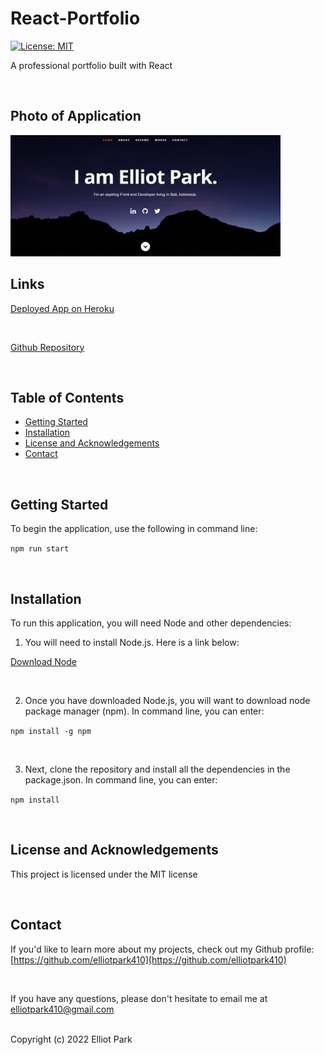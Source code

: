 # React-Portfolio
[![License: MIT](https://img.shields.io/badge/License-MIT-yellow.svg)](https://opensource.org/licenses/MIT)

A professional portfolio built with React


<br>


## Photo of Application

<img src="./public/images/react-portfolio.png" title="Text Editor gif" width = 432px>

<br>


## Links


[Deployed App on Heroku]()

<br>

[Github Repository](https://github.com/elliotpark410/React-Portfolio)

<br>


## Table of Contents
  * [Getting Started](#getting-started)
  * [Installation](#installation)
  * [License and Acknowledgements](#license-and-acknowledgements)
  * [Contact](#Contact)

<br>


## Getting Started

To begin the application, use the following in command line:

`
npm run start 
`

<br>


## Installation

To run this application, you will need Node and other dependencies: 

1. You will need to install Node.js. Here is a link below:

[Download Node](https://nodejs.org/en/download/)

<br>

2. Once you have downloaded Node.js, you will want to download node package manager (npm). In command line, you can enter:

`npm install -g npm
`

<br>

3. Next, clone the repository and install all the dependencies in the package.json. In command line, you can enter:

`npm install 
`

<br>


## License and Acknowledgements

This project is licensed under the MIT license

<br>


## Contact
If you'd like to learn more about my projects, check out my Github profile: [https://github.com/elliotpark410](https://github.com/elliotpark410)

<br>

If you have any questions, please don't hesitate to email me at [elliotpark410@gmail.com](mailto:elliotpark410@gmail.com)

<br>
Copyright (c) 2022 Elliot Park



 
  

 



 



